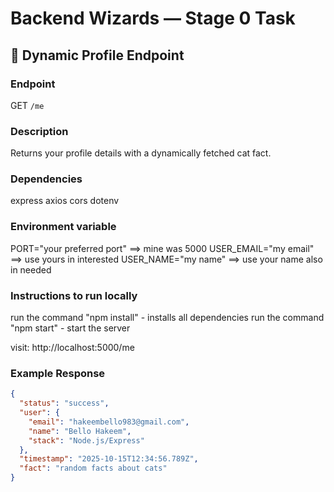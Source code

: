 # Backend Wizards — Stage 0 Task

## 🚀 Dynamic Profile Endpoint

### Endpoint

GET `/me`

### Description

Returns your profile details with a dynamically fetched cat fact.

### Dependencies

express
axios
cors
dotenv

### Environment variable

PORT="your preferred port" ==> mine was 5000
USER_EMAIL="my email" ==> use yours in interested
USER_NAME="my name" ==> use your name also in needed

### Instructions to run locally

run the command "npm install" - installs all dependencies
run the command "npm start" - start the server

visit: http://localhost:5000/me

### Example Response

```json
{
  "status": "success",
  "user": {
    "email": "hakeembello983@gmail.com",
    "name": "Bello Hakeem",
    "stack": "Node.js/Express"
  },
  "timestamp": "2025-10-15T12:34:56.789Z",
  "fact": "random facts about cats"
}
```
